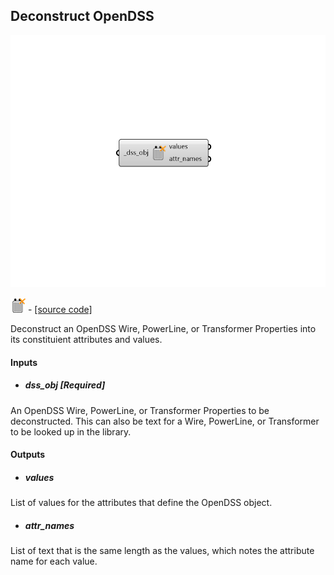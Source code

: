 ## Deconstruct OpenDSS

![](../../images/components/Deconstruct_OpenDSS.png)

![](../../images/icons/Deconstruct_OpenDSS.png) - [[source code]](https://github.com/ladybug-tools/dragonfly-grasshopper/blob/master/dragonfly_grasshopper/src//DF%20Deconstruct%20OpenDSS.py)


Deconstruct an OpenDSS Wire, PowerLine, or Transformer Properties into its constituient attributes and values. 



#### Inputs
* ##### dss_obj [Required]
An OpenDSS Wire, PowerLine, or Transformer Properties to be deconstructed. This can also be text for a Wire, PowerLine, or Transformer to be looked up in the library. 

#### Outputs
* ##### values
List of values for the attributes that define the OpenDSS object. 
* ##### attr_names
List of text that is the same length as the values, which notes the attribute name for each value. 